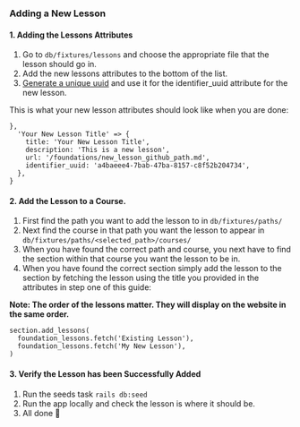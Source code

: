 ### Adding a New Lesson

#### 1. Adding the Lessons Attributes
1. Go to `db/fixtures/lessons` and choose the appropriate file that the lesson should go in.
2. Add the new lessons attributes to the bottom of the list.
3. [Generate a unique uuid](https://www.uuidgenerator.net/) and use it for the identifier_uuid attribute for the new lesson.

This is what your new lesson attributes should look like when you are done:
```
},
  'Your New Lesson Title' => {
    title: 'Your New Lesson Title',
    description: 'This is a new lesson',
    url: '/foundations/new_lesson_github_path.md',
    identifier_uuid: 'a4baeee4-7bab-47ba-8157-c8f52b204734',
  },
}
```

#### 2. Add the Lesson to a Course.
1. First find the path you want to add the lesson to in `db/fixtures/paths/`
2. Next find the course in that path you want the lesson to appear in `db/fixtures/paths/<selected_path>/courses/`
3. When you have found the correct path and course, you next have to find the section within that course you want the lesson to be in.
4. When you have found the correct section simply add the lesson to the section by fetching the lesson using the title you provided in the attributes in step one of this guide:

**Note: The order of the lessons matter. They will display on the website in the same order.**
```
section.add_lessons(
  foundation_lessons.fetch('Existing Lesson'),
  foundation_lessons.fetch('My New Lesson'),
)
```



#### 3. Verify the Lesson has been Successfully Added

1. Run the seeds task `rails db:seed`
2. Run the app locally and check the lesson is where it should be.
3. All done 🎉 